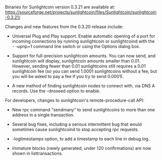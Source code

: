 Binaries for Sunlightcoin version 0.3.21 are available at:
  https://sourceforge.net/projects/sunlightcoin/files/Sunlightcoin/sunlightcoin-0.3.21/

Changes and new features from the 0.3.20 release include:

* Universal Plug and Play support.  Enable automatic opening of a port for incoming connections by running sunlightcoin or sunlightcoind with the - -upnp=1 command line switch or using the Options dialog box.

* Support for full-precision sunlightcoin amounts.  You can now send, and sunlightcoin will display, sunlightcoin amounts smaller than 0.01.  However, sending fewer than 0.01 sunlightcoins still requires a 0.01 sunlightcoin fee (so you can send 1.0001 sunlightcoins without a fee, but you will be asked to pay a fee if you try to send 0.0001).

* A new method of finding sunlightcoin nodes to connect with, via DNS A records. Use the -dnsseed option to enable.

For developers, changes to sunlightcoin's remote-procedure-call API:

* New rpc command "sendmany" to send sunlightcoins to more than one address in a single transaction.

* Several bug fixes, including a serious intermittent bug that would sometimes cause sunlightcoind to stop accepting rpc requests. 

* -logtimestamps option, to add a timestamp to each line in debug.log.

* Immature blocks (newly generated, under 120 confirmations) are now shown in listtransactions.
